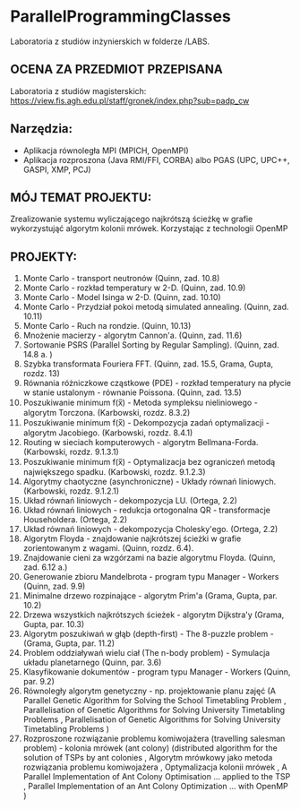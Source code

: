 # ParallelProgrammingClasses

Laboratoria z studiów inżynierskich w folderze /LABS.

## OCENA ZA PRZEDMIOT PRZEPISANA

Laboratoria z studiów magisterskich: https://view.fis.agh.edu.pl/staff/gronek/index.php?sub=padp_cw

## Narzędzia:
-  Aplikacja równoległa MPI
(MPICH, OpenMPI)
- Aplikacja rozproszona
(Java RMI/FFI, CORBA)
albo PGAS
(UPC, UPC++, GASPI, XMP, PCJ)

## MÓJ TEMAT PROJEKTU:
Zrealizowanie systemu wyliczającego najkrótszą ścieżkę w grafie wykorzystująć algorytm kolonii mrówek. Korzystając z technologii OpenMP

## PROJEKTY:
1. Monte Carlo - transport neutronów (Quinn, zad. 10.8)
2. Monte Carlo - rozkład temperatury w 2-D. (Quinn, zad. 10.9)
3. Monte Carlo - Model Isinga w 2-D. (Quinn, zad. 10.10)
4. Monte Carlo - Przydział pokoi metodą simulated annealing. (Quinn, zad. 10.11)
5. Monte Carlo - Ruch na rondzie. (Quinn, 10.13)
6. Mnożenie macierzy - algorytm Cannon'a. (Quinn, zad. 11.6)
7. Sortowanie PSRS (Parallel Sorting by Regular Sampling). (Quinn, zad. 14.8 a. )
8. Szybka transformata Fouriera FFT. (Quinn, zad. 15.5, Grama, Gupta, rozdz. 13)
9. Równania różniczkowe cząstkowe (PDE) - rozkład temperatury na płycie w stanie ustalonym - równanie Poissona. (Quinn, zad. 13.5)
10. Poszukiwanie minimum f(x̅) - Metoda sympleksu nieliniowego - algorytm Torczona. (Karbowski, rozdz. 8.3.2)
11. Poszukiwanie minimum f(x̅) - Dekompozycja zadań optymalizacji - algorytm Jacobiego. (Karbowski, rozdz. 8.4.1)
12. Routing w sieciach komputerowych - algorytm Bellmana-Forda. (Karbowski, rozdz. 9.1.3.1)
13. Poszukiwanie minimum f(x̅) - Optymalizacja bez ograniczeń metodą największego spadku. (Karbowski, rozdz. 9.1.2.3)
14. Algorytmy chaotyczne (asynchroniczne) - Układy równań liniowych. (Karbowski, rozdz. 9.1.2.1)
15. Układ równań liniowych - dekompozycja LU. (Ortega, 2.2)
16. Układ równań liniowych - redukcja ortogonalna QR - transformacje Householdera. (Ortega, 2.2)
17. Układ równań liniowych - dekompozycja Cholesky'ego. (Ortega, 2.2)
18. Algorytm Floyda - znajdowanie najkrótszej ścieżki w grafie zorientowanym z wagami. (Quinn, rozdz. 6.4).
19. Znajdowanie cieni za wzgórzami na bazie algorytmu Floyda. (Quinn, zad. 6.12 a.)
20. Generowanie zbioru Mandelbrota - program typu Manager - Workers (Quinn, zad. 9.9)
21. Minimalne drzewo rozpinające - algorytm Prim'a (Grama, Gupta, par. 10.2)
22. Drzewa wszystkich najkrótszych ścieżek - algorytm Dijkstra'y (Grama, Gupta, par. 10.3)
23. Algorytm poszukiwań w głąb (depth-first) - The 8-puzzle problem - (Grama, Gupta, par. 11.2)
24. Problem oddziaływań wielu ciał (The n-body problem) - Symulacja układu planetarnego (Quinn, par. 3.6)
25. Klasyfikowanie dokumentów - program typu Manager - Workers (Quinn, par. 9.2)
26. Równoległy algorytm genetyczny - np. projektowanie planu zajęć (A Parallel Genetic Algorithm for Solving the School Timetabling Problem , Parallelisation of Genetic Algorithms for Solving University Timetabling Problems , Parallelisation of Genetic Algorithms for Solving University Timetabling Problems )
27. Rozproszone rozwiązanie problemu komiwojażera (travelling salesman problem) - kolonia mrówek (ant colony) (distributed algorithm for the solution of TSPs by ant colonies , Algorytm mrówkowy jako metoda rozwiązania problemu komiwojażera , Optymalizacja kolonii mrówek , A Parallel Implementation of Ant Colony Optimisation ... applied to the TSP , Parallel Implementation of an Ant Colony Optimization ... with OpenMP )